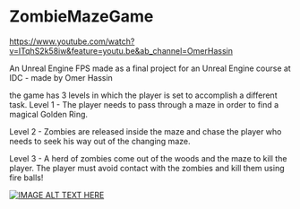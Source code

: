# ZombieMazeGame

https://www.youtube.com/watch?v=ITqhS2k58iw&feature=youtu.be&ab_channel=OmerHassin


An Unreal Engine FPS made as a final project for an Unreal Engine course at IDC - made by Omer Hassin

the game has 3 levels in which the player is set to accomplish a different task.
Level 1 - The player needs to pass through a maze in order to find a magical Golden Ring.

Level 2 - Zombies are released inside the maze and chase the player who needs to seek his way out of the changing maze.

Level 3 - A herd of zombies come out of the woods and the maze to kill the player. The player must avoid contact with the zombies and kill them using fire balls!



[![IMAGE ALT TEXT HERE](https://imagesvc.meredithcorp.io/v3/mm/image?url=https%3A%2F%2Fstatic.onecms.io%2Fwp-content%2Fuploads%2Fsites%2F6%2F2017%2F10%2Fgirlzombiefirstprodrelgn-2000.jpg)](https://www.youtube.com/watch?v=ITqhS2k58iw&feature=youtu.be&ab_channel=OmerHassin)
